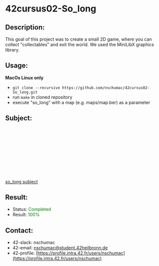 # 42cursus02-So_long
## Description:
This goal of this project was to create a small 2D game, where you can collect "collectables" and exit the world. We used the MiniLibX graphics library.

## Usage:
**MacOs Linux only**
- `git clone --recursive https://github.com/nschumac/42cursus02-So_long.git`
- run `make` in cloned repository
- execute "so_long" with a map (e.g. maps/map.ber) as a parameter
## Subject:
<object data="https://github.com/nschumac/42cursus02-So_long/blob/main/subject/so_long-en.pdf" type="application/pdf" width="700px" height="700px">
    <embed src="https://github.com/nschumac/42cursus02-So_long/blob/main/subject/so_long-en.pdf">
        <p><a href="https://github.com/nschumac/42cursus02-So_long/blob/main/subject/so_long-en.pdf">so_long subject</a></p>
    </embed>
</object>

## Result:
- Status: <span style="color:green">Completed</span>
- Result: <span style="color:green">100%</span>

## Contact:
- 42-slack: nschumac
- 42-email: nschumac@student.42heilbronn.de
- 42-profile: [https://profile.intra.42.fr/users/nschumac](https://profile.intra.42.fr/users/nschumac)
